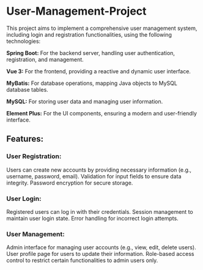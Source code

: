 # User-Management-Project
This project aims to implement a comprehensive user management system, including login and registration functionalities, using the following technologies:

**Spring Boot:** For the backend server, handling user authentication, registration, and management.

**Vue 3:** For the frontend, providing a reactive and dynamic user interface.

**MyBatis:** For database operations, mapping Java objects to MySQL database tables.

**MySQL:** For storing user data and managing user information.

**Element Plus:** For the UI components, ensuring a modern and user-friendly interface.

## Features:
### User Registration:
Users can create new accounts by providing necessary information (e.g., username, password, email).
Validation for input fields to ensure data integrity.
Password encryption for secure storage.
### User Login:
Registered users can log in with their credentials.
Session management to maintain user login state.
Error handling for incorrect login attempts.
### User Management:
Admin interface for managing user accounts (e.g., view, edit, delete users).
User profile page for users to update their information.
Role-based access control to restrict certain functionalities to admin users only.
